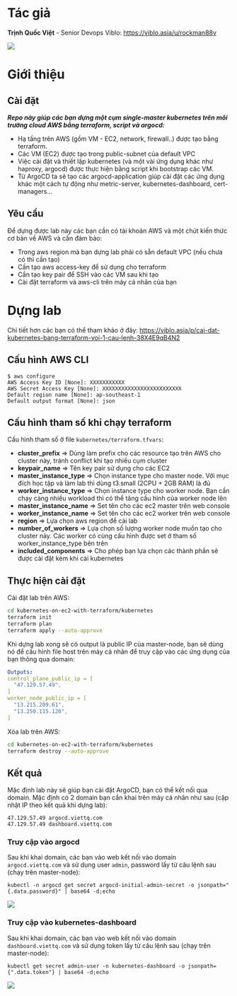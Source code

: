 # Tác giả
**Trịnh Quốc Việt** - Senior Devops
Viblo: https://viblo.asia/u/rockman88v

![](https://i.upanh.org/2024/02/14/VietTQ180x1807f55513fe356686e.png)

# Giới thiệu
## Cài đặt
***Repo này giúp các bạn dựng một cụm single-master kubernetes trên môi trường cloud AWS bằng terraform, script và argocd:***
- Hạ tầng trên AWS (gồm VM - EC2, network, firewall..) được tạo bằng terraform.
- Các VM (EC2) được tạo trong public-subnet của default VPC
- Việc cài đặt và thiết lập kubernetes (và một vài ứng dụng khác như haproxy, argocd) được thực hiện bằng script khi bootstrap các VM.
- Từ ArgoCD ta sẽ tạo các argocd-application giúp cài đặt các ứng dụng khác một cách tự động như metric-server, kubernetes-dashboard, cert-managers...
## Yêu cầu
Để dựng được lab này các bạn cần có tài khoản AWS và một chút kiến thức cơ bản về AWS và cần đảm bảo:
- Trong aws region mà bạn dựng lab phải có sẵn default VPC (nếu chưa có thì cần tạo)
- Cần tạo aws access-key để sử dụng cho terraform
- Cần tạo key pair để SSH vào các VM sau khi tạo
- Cài đặt terraform và aws-cli trên máy cá nhân của bạn

# Dựng lab
Chi tiết hơn các bạn có thể tham khảo ở đây:
https://viblo.asia/p/cai-dat-kubernetes-bang-terraform-voi-1-cau-lenh-38X4E9qB4N2
## Cấu hình AWS CLI	
```
$ aws configure
AWS Access Key ID [None]: XXXXXXXXXXX
AWS Secret Access Key [None]: XXXXXXXXXXXXXXXXXXXXXXXXX
Default region name [None]: ap-southeast-1
Default output format [None]: json
```
## Cấu hình tham số khi chạy terraform
Cấu hình tham số ở file `kubernetes/terraform.tfvars`:
- **cluster_prefix** => Dùng làm prefix cho các resource tạo trên AWS cho cluster này, tránh conflict khi tạo nhiều cụm cluster
- **keypair_name** => Tên key pair sử dụng cho các EC2
- **master_instance_type** => Chọn instance type cho master node. Với mục đích học tập và làm lab thì dùng t3.small (2CPU + 2GB RAM) là đủ
- **worker_instance_type** => Chọn instance type cho worker node. Bạn cần chạy càng nhiều workload thì có thể tăng cấu hình của worker node lên
- **master_instance_name** => Set tên cho các ec2 master trên web console
- **worker_instance_name** => Set tên cho các ec2 worker trên web console
- **region** => Lựa chọn aws region để cài lab
- **number_of_workers** => Lựa chọn số lượng worker node muốn tạo cho cluster này. Các worker có cùng cấu hình được set ở tham số worker_instance_type bên trên
- **included_components** => Cho phép bạn lựa chọn các thành phần sẽ được cài đặt kèm khi cài kubernetes
## Thực hiện cài đặt
Cài đặt lab trên AWS:
````bash
cd kubernetes-on-ec2-with-terraform/kubernetes
terraform init
terraform plan
terraform apply --auto-approve
````
Khi dựng lab xong sẽ có output là public IP của master-node, bạn sẽ dùng nó để cấu hình file host trên máy cá nhân để truy cập vào các ứng dụng của bạn thông qua domain:
````yaml
Outputs:
control_plane_public_ip = [
  "47.129.57.49",
]
worker_node_public_ip = [
  "13.215.209.61",
  "13.250.115.120",
]
````

Xóa lab trên AWS:
````bash
cd kubernetes-on-ec2-with-terraform/kubernetes
terraform destroy --auto-approve
````
## Kết quả

Mặc định lab này sẽ giúp bạn cài đặt ArgoCD, bạn có thể kết nối qua domain. Mặc định có 2 domain bạn cần khai trên máy cá nhân như sau (cập nhật IP theo kết quả khi dựng lab):
````
47.129.57.49 argocd.viettq.com
47.129.57.49 dashboard.viettq.com
````
### Truy cập vào argocd
Sau khi khai domain, các bạn vào web kết nối vào domain `argocd.viettq.com` và sử dụng user `admin`, password lấy từ câu lệnh sau (chạy trên master-node):
````
kubectl -n argocd get secret argocd-initial-admin-secret -o jsonpath="{.data.password}" | base64 -d;echo
````
![](https://images.viblo.asia/a411d4ac-ef05-4a8c-b24c-189599c1e51f.png)
### Truy cập vào kubernetes-dashboard
Sau khi khai domain, các bạn vào web kết nối vào domain `dashboard.viettq.com` và sử dụng token lấy từ câu lệnh sau (chạy trên master-node):
````
kubectl get secret admin-user -n kubernetes-dashboard -o jsonpath={".data.token"} | base64 -d;echo
````
![](https://images.viblo.asia/b926baa5-ca15-40f7-b11a-c0855d3e01c2.png)
